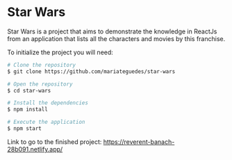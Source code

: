 # Star Wars

Star Wars is a project that aims to demonstrate the knowledge in ReactJs from an application that lists all the characters and movies by this franchise.

To initialize the project you will need:

```bash
# Clone the repository
$ git clone https://github.com/mariateguedes/star-wars

# Open the repository
$ cd star-wars

# Install the dependencies
$ npm install

# Execute the application
$ npm start
```

Link to go to the finished project: https://reverent-banach-28b091.netlify.app/
